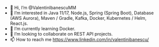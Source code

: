 - 👋 Hi, I’m @ValentinIbanescuMM
- 👀 I’m interested in Java 11/17, Node.js, Spring (Spring Boot), Database (AWS Aurora), Maven / Gradle, Kafka, Docker, Kubernetes / Helm, React.js.
- 🌱 I’m currently learning Docker.
- 💞️ I’m looking to collaborate on REST API projects.
- 📫 How to reach me https://www.linkedin.com/in/valentinibanescu/

<!---
ValentinIbanescuMM/ValentinIbanescuMM is a ✨ special ✨ repository because its `README.md` (this file) appears on your GitHub profile.
You can click the Preview link to take a look at your changes.
--->
